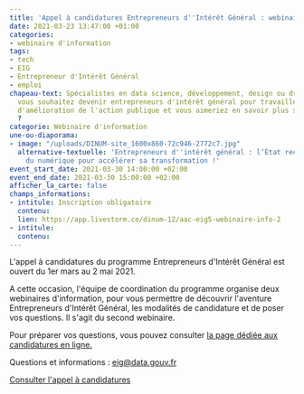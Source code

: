 ```yaml
---
title: 'Appel à candidatures Entrepreneurs d''Intérêt Général : webinaire d''information'
date: 2021-03-23 13:47:00 +01:00
categories:
- webinaire d'information
tags:
- tech
- EIG
- Entrepreneur d'Intérêt Général
- emploi
chapeau-text: Spécialistes en data science, développement, design ou droit du numérique,
  vous souhaitez devenir entrepreneurs d'intérêt général pour travailler sur des projets
  d'amélioration de l'action publique et vous aimeriez en savoir plus sur ce programme
  ?
categorie: Webinaire d'information
une-ou-diaporama:
- image: "/uploads/DINUM-site_1600x860-72c946-2772c7.jpg"
  alternative-textuelle: 'Entrepreneurs d''intérêt général : l’État recrute 50 talents
    du numérique pour accélérer sa transformation !'
event_start_date: 2021-03-30 14:00:00 +02:00
event_end_date: 2021-03-30 15:00:00 +02:00
afficher_la_carte: false
champs_informations:
- intitule: Inscription obligatoire
  contenu: 
  lien: https://app.livestorm.co/dinum-12/aac-eig5-webinaire-info-2
- intitule: 
  contenu: 
---
```


L'appel à candidatures du programme Entrepreneurs d'Intérêt Général est ouvert du 1er mars au 2 mai 2021.

A cette occasion, l'équipe de coordination du programme organise deux webinaires d'information, pour vous permettre de découvrir l'aventure Entrepreneurs d'Intérêt Général, les modalités de candidature et de poser vos questions. Il s'agit du second webinaire.

Pour préparer vos questions, vous pouvez consulter [la page dédiée aux candidatures en ligne.](https://entrepreneur-interet-general.etalab.gouv.fr/candidature-eig.html)

Questions et informations : eig@data.gouv.fr

[Consulter l'appel à candidatures](https://entrepreneur-interet-general.etalab.gouv.fr/candidature-eig.html)
